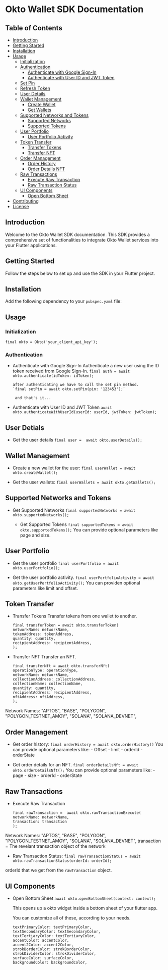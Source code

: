 # Okto Wallet SDK Documentation

## Table of Contents

- [Introduction](#introduction)
- [Getting Started](#getting-started)
- [Installation](#installation)
- [Usage](#usage)
  - [Initialization](#initialization)
  - [Authentication](#authentication)
    - [Authenticate with Google Sign-In](#authenticate-with-google-sign-in)
    - [Authenticate with User ID and JWT Token](#authenticate-with-user-id-and-jwt-token)
  - [Set Pin](#set-pin)
  - [Refresh Token](#refresh-token)
  - [User Details](#user-details)
  - [Wallet Management](#wallet-management)
    - [Create Wallet](#create-wallet)
    - [Get Wallets](#get-wallets)
  - [Supported Networks and Tokens](#supported-networks-and-tokens)
    - [Supported Networks](#supported-networks)
    - [Supported Tokens](#supported-tokens)
  - [User Portfolio](#user-portfolio)
    - [User Portfolio Activity](#user-portfolio-activity)
  - [Token Transfer](#token-transfer)
    - [Transfer Tokens](#transfer-tokens)
    - [Transfer NFT](#transfer-nft)
  - [Order Management](#order-management)
    - [Order History](#order-history)
    - [Order Details NFT](#order-details-nft)
  - [Raw Transactions](#raw-transactions)
    - [Execute Raw Transaction](#execute-raw-transaction)
    - [Raw Transaction Status](#raw-transaction-status)
  - [UI Components](#ui-components)
    - [Open Bottom Sheet](#open-bottom-sheet)
- [Contributing](#contributing)
- [License](#license)

## Introduction

Welcome to the Okto Wallet SDK documentation. This SDK provides a comprehensive set of functionalities to integrate Okto Wallet services into your Flutter applications.

## Getting Started

Follow the steps below to set up and use the SDK in your Flutter project.

## Installation

Add the following dependency to your `pubspec.yaml` file:

## Usage

### Initialization

`final okto = Okto('your_client_api_key');`

### Authentication

- Authenticate with Google Sign-In
  Authenticate a new user using the ID token received from Google Sign-In.
  `final auth = await okto.authenticate(idToken: idToken);`

      after authenticating we have to call the set pin method.
      `final setPin = await okto.setPin(pin: '123453');`

       and that's it...

- Authenticate with User ID and JWT Token
  `await okto.authenticateWithUserId(userId: userId, jwtToken: jwtToken);`

## User Detials

- Get the user details
  `final user =  await okto.userDetails();`

## Wallet Management

- Create a new wallet for the user:
  `final userWallet = await okto.createWallet();`

- Get the user wallets:
  `final userWallets = await okto.getWallets();`

## Supported Networks and Tokens

- Get Supported Networks
  `final supportedNetworks = await okto.supportedNetworks();`

  - Get Supported Tokens
    `final supportedTokens = await okto.supportedTokens();`
    You can provide optional parameters like page and size.

## User Portfolio

- Get the user portfolio
  `final userPortfolio = await okto.userPortfolio();`

- Get the user portfolio activity.
  `final userPortfolioActivity = await okto.getUserPortfolioActivity();`
  You can providen optional parameters like limit and offset.

## Token Transfer

- Transfer Tokens
  Transfer tokens from one wallet to another.

  ```
  final transferToken = await okto.transferToken(
  networkName: networkName,
  tokenAddress: tokenAddress,
  quantity: quantity,
  recipientAddress: recipientAddress,
  );

  ```

- Transfer NFT
  Transfer an NFT.
  ```
  final transferNft = await okto.transferNft(
  operationType: operationType,
  networkName: networkName,
  collectionAddress: collectionAddress,
  collectionName: collectionName,
  quantity: quantity,
  recipientAddress: recipientAddress,
  nftAddress: nftAddress,
  );
  ```

Network Names: "APTOS", "BASE", "POLYGON", "POLYGON_TESTNET_AMOY", "SOLANA", "SOLANA_DEVNET",

## Order Management

- Get order history:
  `final orderHistory = await okto.orderHistory()`
  You can provide optional parameters like: - Offset - limit - orderId - orderState

- Get order details for an NFT.
  `final orderDetailsNft = await okto.orderDetailsNft();`
  You can provide optional parameters like: - page - size - orderId - orderState

## Raw Transactions

- Execute Raw Transaction
  ```
  final rawTransaction =  await okto.rawTransactionExecute(
  networkName: networkName,
  transaction: transaction
  );
  ```

Network Names: "APTOS", "BASE", "POLYGON", "POLYGON_TESTNET_AMOY", "SOLANA", "SOLANA_DEVNET",
transaction = The revelant transaction object of the network

- Raw Transaction Status:
  `final rawTransactionStatus = await okto.rawTransactionStatus(orderId: orderId);`

orderId that we get from the `rawTransaction` object.

## UI Components

- Open Bottom Sheet
  `await okto.openBottomSheet(context: context);`

  This opens up a okto widget inside a bottom sheet of your flutter app.

  You can customize all of these, according to your needs.

  ```
  textPrimaryColor: textPrimaryColor,
  textSecondaryColor: textSecondaryColor,
  textTertiaryColor: textTertiaryColor,
  accentColor: accentColor,
  accent2Color: accent2Color,
  strokBorderColor: strokBorderColor,
  strokDividerColor: strokDividerColor,
  surfaceColor: surfaceColor,
  backgroundColor: backgroundColor,
  ```

